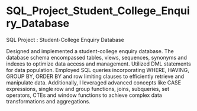 # SQL_Project_Student_College_Enquiry_Database
SQL Project : Student-College Enquiry Database

Designed and implemented a student-college enquiry database. The database schema encompassed tables, views, sequences, synonyms and indexes to optimize data access and management. Utilized DML statements for data population. Employed SQL queries incorporating WHERE, HAVING, GROUP BY, ORDER BY and row limiting clauses to efficiently retrieve and manipulate data. Additionally, I leveraged advanced concepts like CASE expressions, single row and group functions, joins, subqueries, set operators, CTEs and window functions to achieve complex data transformations and aggregations.

